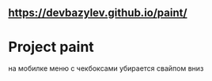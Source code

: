 ## https://devbazylev.github.io/paint/

# Project paint

на мобилке меню с чекбоксами убирается свайпом вниз

